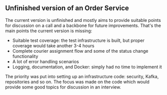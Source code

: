 ## Unfinished version of an Order Service

The current version is unfinished and mostly aims to provide suitable points for discussion on a call and a backbone for future improvements. That's the main points the current version is missing:

- Suitable test coverage: the test infrastructure is built, but proper coverage would take another 3-4 hours
- Complete courier assignment flow and some of the status change functionality
- A lot of error handling scenarios
- Logging, documentation, and Docker: simply had no time to implement it

The priority was put into setting up an infrastructure code: security, Kafka, repositories and so on. The focus was made on the code which would provide some good topics for discussion in an interview. 